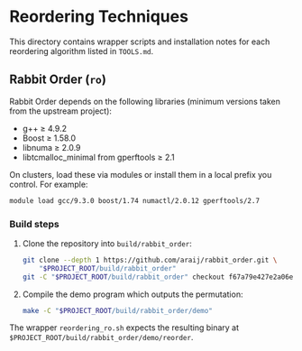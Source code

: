 # Reordering Techniques

This directory contains wrapper scripts and installation notes for each
reordering algorithm listed in `TOOLS.md`.

## Rabbit Order (`ro`)

Rabbit Order depends on the following libraries (minimum versions taken from
the upstream project):

- g++ ≥ 4.9.2
- Boost ≥ 1.58.0
- libnuma ≥ 2.0.9
- libtcmalloc_minimal from gperftools ≥ 2.1

On clusters, load these via modules or install them in a local prefix you
control. For example:

```bash
module load gcc/9.3.0 boost/1.74 numactl/2.0.12 gperftools/2.7
```

### Build steps

1. Clone the repository into `build/rabbit_order`:

   ```bash
   git clone --depth 1 https://github.com/araij/rabbit_order.git \
       "$PROJECT_ROOT/build/rabbit_order"
   git -C "$PROJECT_ROOT/build/rabbit_order" checkout f67a79e427e2a06e72f6b528fd5464dfe8a43174
   ```
2. Compile the demo program which outputs the permutation:

   ```bash
   make -C "$PROJECT_ROOT/build/rabbit_order/demo"
   ```

The wrapper `reordering_ro.sh` expects the resulting binary at
`$PROJECT_ROOT/build/rabbit_order/demo/reorder`.
